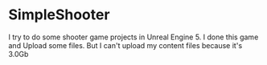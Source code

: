 # SimpleShooter
I try to do some shooter game projects in Unreal Engine 5. 
I done this game and Upload some files. But I can't upload my content files because it's 3.0Gb
